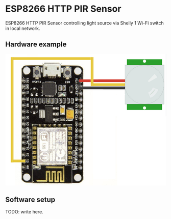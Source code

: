 # ESP8266 HTTP PIR Sensor

ESP8266 HTTP PIR Sensor controlling light source via Shelly 1 Wi-Fi switch in local network. 

## Hardware example

![NodeMCU PIR Sensor](https://github.com/Mackbit/esp8266-pir-to-light/blob/master/nodemcu_pir_sensor.jpg)

## Software setup

TODO: write here.

